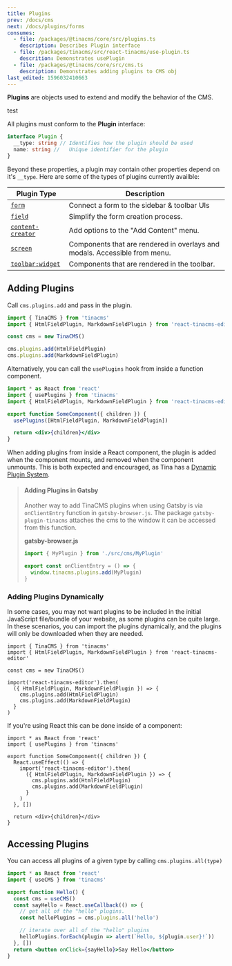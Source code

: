 ```yaml
---
title: Plugins
prev: /docs/cms
next: /docs/plugins/forms
consumes:
  - file: /packages/@tinacms/core/src/plugins.ts
    description: Describes Plugin interface
  - file: /packages/tinacms/src/react-tinacms/use-plugin.ts
    descrition: Demonstrates usePlugin
  - file: /packages/@tinacms/core/src/cms.ts
    description: Demonstrates adding plugins to CMS obj
last_edited: 1596032410663
---
```

**Plugins** are objects used to extend and modify the behavior of the CMS.

test

All plugins must conform to the **Plugin** interface:

```typescript
interface Plugin {
  __type: string // Identifies how the plugin should be used
  name: string //   Unique identifier for the plugin
}
```

Beyond these properties, a plugin may contain other properties depend on it's `__type`. Here are some of the types of plugins
currently availble:

| Plugin Type | Description |
| --- | --- |
| [`form`](/docs/plugins/forms) | Connect a form to the sidebar & toolbar UIs |
| [`field`](/docs/plugins/fields) | Simplify the form creation process. |
| [`content-creator`](/docs/plugins/content-creators) | Add options to the "Add Content" menu. |
| [`screen`](/docs/plugins/screens) | Components that are rendered in overlays and modals. Accessible from menu. |
| [`toolbar:widget`](/docs/plugins/toolbar-widgets) | Components that are rendered in the toolbar. |

## Adding Plugins

Call `cms.plugins.add` and pass in the plugin.

```javascript
import { TinaCMS } from 'tinacms'
import { HtmlFieldPlugin, MarkdownFieldPlugin } from 'react-tinacms-editor'

const cms = new TinaCMS()

cms.plugins.add(HtmlFieldPlugin)
cms.plugins.add(MarkdownFieldPlugin)
```

Alternatively, you can call the `usePlugins` hook from inside a function component.

```jsx
import * as React from 'react'
import { usePlugins } from 'tinacms'
import { HtmlFieldPlugin, MarkdownFieldPlugin } from 'react-tinacms-editor'

export function SomeComponent({ children }) {
  usePlugins([HtmlFieldPlugin, MarkdownFieldPlugin])

  return <div>{children}</div>
}
```

When adding plugins from inside a React component, the plugin is added when the component mounts, and removed when the component unmounts. This is both expected and encouraged, as Tina has a [Dynamic Plugin System](/blog/dynamic-plugin-system).

> #### Adding Plugins in Gatsby
>
> Another way to add TinaCMS plugins when using Gatsby is via `onClientEntry` function in `gatsby-browser.js`. The package `gatsby-plugin-tinacms` attaches the cms to the window it can be accessed from this function.
>
> **gatsby-browser.js**
>
> ```js
> import { MyPlugin } from './src/cms/MyPlugin'
> 
> export const onClientEntry = () => {
>   window.tinacms.plugins.add(MyPlugin)
> }
> ```

### Adding Plugins Dynamically

In some cases, you may not want plugins to be included in the initial JavaScript file/bundle of your website, as some plugins can be quite large. In these scenarios, you can import the plugins dynamically, and the plugins will only be downloaded when they are needed.

```tsx
import { TinaCMS } from 'tinacms'
import { HtmlFieldPlugin, MarkdownFieldPlugin } from 'react-tinacms-editor'

const cms = new TinaCMS()

import('react-tinacms-editor').then(
  ({ HtmlFieldPlugin, MarkdownFieldPlugin }) => {
    cms.plugins.add(HtmlFieldPlugin)
    cms.plugins.add(MarkdownFieldPlugin)
  }
)
```

If you're using React this can be done inside of a component:

```tsx
import * as React from 'react'
import { usePlugins } from 'tinacms'

export function SomeComponent({ children }) {
  React.useEffect(() => {
    import('react-tinacms-editor').then(
      ({ HtmlFieldPlugin, MarkdownFieldPlugin }) => {
        cms.plugins.add(HtmlFieldPlugin)
        cms.plugins.add(MarkdownFieldPlugin)
      }
    )
  }, [])

  return <div>{children}</div>
}
```

## Accessing Plugins

You can access all plugins of a given type by calling `cms.plugins.all(type)`

```jsx
import * as React from 'react'
import { useCMS } from 'tinacms'

export function Hello() {
  const cms = useCMS()
  const sayHello = React.useCallback(() => {
    // get all of the "hello" plugins.
    const helloPlugins = cms.plugins.all('hello')

    // iterate over all of the "hello" plugins
    helloPlugins.forEach(plugin => alert(`Hello, ${plugin.user}!`))
  }, [])
  return <button onClick={sayHello}>Say Hello</button>
}
```

<!-- Question: How can I create my own plugin types? -->